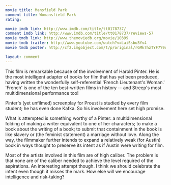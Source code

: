 ```yaml
---
movie title: Mansfield Park
comment title: Womansfield Park
rating: 

movie imdb link: http://www.imdb.com/title/tt0178737/
comment imdb link: http://www.imdb.com/title/tt0178737/reviews-57
movie tmdb link: http://www.themoviedb.org/movie/10399
movie tmdb trailer: http://www.youtube.com/watch?v=LaiSsbu3Yv4
movie tmdb poster: http://cf2.imgobject.com/t/p/original/rGMk7hzTYF7Y9uO5hTQD7NMfaEk.jpg

layout: comment
---
```


This film is remarkable because of the involvement of Harold Pinter. He is the most intelligent adapter of books for film that has yet been produced, having written the wonderfully self-referential 'French Lieutenant's Woman.' 'French' is one of the ten best-written films in history -- and Streep's most multidimensional performance too!

Pinter's (yet unfilmed) screenplay for Proust is studied by every film student; he has even done Kafka. So his involvement here set high promise.

What is attempted is something worthy of a Pinter: a multidimensional folding of making a writer equivalent to one of her characters; to make a book about the writing of a book; to submit that containment in the book is like slavery or (the feminist statement) a marriage without love. Along the way, the filmmaker further intends to expand a relatively weak (for Austin) book in ways thought to preserve its intent as if Austin were writing for film.

Most of the artists involved in this film are of high caliber. The problem is that none are of the caliber needed to achieve the level required of the aspirations. An interesting attempt though. I think we should celebrate the intent even though it misses the mark. How else will we encourage intelligence and risk-taking?